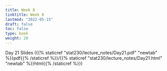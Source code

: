 ```yaml
---
title: Week 8 
linktitle: Week 8
lastmod: "2022-05-15"
draft: false  
toc: false  
type: book  
weight: 20
---
```



Day 21 Slides ({{% staticref "stat230/lecture_notes/Day21.pdf" "newtab" %}}pdf{{% /staticref %}}/{{% staticref "stat230/lecture_notes/Day21.html" "newtab" %}}html{{% /staticref %}})